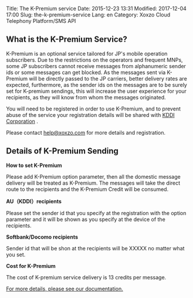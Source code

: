 Title: The K-Premium service
Date: 2015-12-23 13:31
Modified: 2017-12-04 17:00
Slug: the-k-premium-service
Lang: en
Category: Xoxzo Cloud Telephony Platform/SMS API

## What is the K-Premium Service?

K-Premium is an optional service tailored for JP's mobile operation subscribers. Due to the restrictions on the operators and frequent MNPs, some JP subscribers cannot receive messages from alphanumeric sender ids or some messages can get blocked. As the messages sent via K-Premium will be directly passed to the JP carriers, better delivery rates are expected, furthermore, as the sender ids on the messages are to be surely set for K-premium sendings, this will increase the user experience for your recipients, as they will know from whom the messages originated.

You will need to be registered in order to use K-Premium, and to prevent abuse of the service your registration details will be shared with [KDDI Corporation](http://www.kddi.com/english/) .

Please contact [help@xoxzo.com](mailto:help@xoxzo.com) for more details and registration.


## Details of K-Premium Sending

__How to set K-Premium__

Please add K-Premium option parameter, then all the domestic message delivery will be treated as K-Premium. The messages will take the direct route to the recipients and the K-Premium Credit will be consumed.

__AU（KDDI）recipients__

Please set the sender id that you specify at the registration with the option parameter and it will be shown as you specify at the device of the recipients.

__Softbank/Docomo recipients__

Sender id that will be shon at the recipients will be XXXXX no matter what you set.

__Cost for K-Premium__

The cost of K-premium service delivery is 13 credits per message.

[For more details, please see our documentation.](http://docs.xoxzo.com/en/sms.html#jp-specific-optional-parameters)


